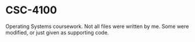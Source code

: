# CSC-4100
Operating Systems coursework. Not all files were written by me. Some were modified, or just given as supporting code.

